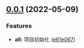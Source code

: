 ## [0.0.1](https://github.com/aodazhang/aoda.css/compare/e61e06718b865a87713cfab3d3a351e70b692f34...v0.0.1) (2022-05-09)

### Features

- **all:** 项目初始化 ([e61e067](https://github.com/aodazhang/aoda.css/commit/e61e06718b865a87713cfab3d3a351e70b692f34))
